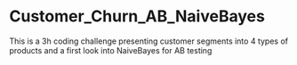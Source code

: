# Customer_Churn_AB_NaiveBayes
This is a 3h coding challenge presenting customer segments into 4 types of products and a first look into NaiveBayes for AB testing
